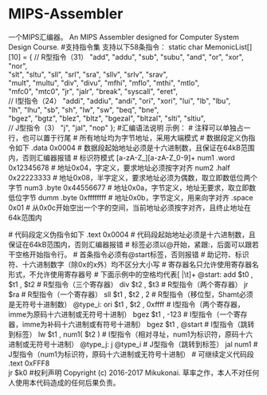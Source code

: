 # MIPS-Assembler
一个MIPS汇编器。
An MIPS Assembler designed for Computer System Design Course.
#支持指令集
支持以下58条指令：
static char MemonicList[][10] = {
// R型指令（31）
	"add",        "addu",       "sub",        "subu",       "and",        "or",         "xor",        "nor",\
	"slt",        "sltu",       "sll",        "srl",        "sra",        "sllv",       "srlv",       "srav",\
	"mult",       "multu",      "div",        "divu",       "mfhi",       "mflo",       "mthi",       "mtlo",\
	"mfc0",       "mtc0",       "jr",         "jalr",       "break",      "syscall",    "eret",\
// I型指令（24）
	"addi",       "addiu",      "andi",       "ori",        "xori",       "lui",        "lb",         "lbu",\
	"lh",         "lhu",        "sb",         "sh",         "lw",         "sw",         "beq",        "bne",\
	"bgez",       "bgtz",       "blez",       "bltz",       "bgezal",     "bltzal",     "slti",       "sltiu",\
// J型指令（3）
	"j",          "jal",        "nop"
};
#汇编语法说明
示例：
\# 注释可以单独占一行，也可以置于行尾
\# 所有地址均为字节地址，采用大端模式
\# 数据段定义伪指令如下
.data 0x0004 # 数据段起始地址必须是十六进制数，且保证在64kB范围内，否则汇编器报错
    # 标识符模式 [a-zA-Z_][a-zA-Z_0-9]+
    num1 .word 0x12345678 # 地址0x04，字定义，要求地址必须按字对齐
    num2 .half 0x22223333 # 地址0x08，半字定义，要求地址必须为偶数，取立即数低位两个字节
    num3 .byte 0x44556677 # 地址0x0a，字节定义，地址无要求，取立即数低位字节
    dumm .byte 0xffffffff # 地址0x0b，字节定义，用来向字对齐
    .space 0x01 # 从0x0c开始空出一个字的空间，当前地址必须按字对齐，且终止地址在64k范围内

\# 代码段定义伪指令如下
.text 0x0004 # 代码段起始地址必须是十六进制数，且保证在64kB范围内，否则汇编器报错
\# 标签必须以@开始，紧跟:，后面可以跟若干空格开始指令行。
\# 首条指令必须有@start标签，否则报错
\# 助记符、标识符、十六进制数字（除0x的x外）均不区分大小写
\# 寄存器名只允许使用寄存器名形式，不允许使用寄存器号
\# 下面示例中的空格均代表[ |\t]+
@start:  add  $t0 , $t1 , $t2       # R型指令（三个寄存器）
         div  $t2 , $t3             # R型指令（两个寄存器）
          jr  $ra                   # R型指令（一个寄存器）
         sll  $t1 , $t2 , 2         # R型指令（移位型，Shamt必须是无符号十进制数）
@type_i: ori  $t1 , $t2 , 0xffff    # I型指令（两个寄存器，imme为原码十六进制或无符号十进制）
        bgez  $t1 , -123            # I型指令（一个寄存器，imme为补码十六进制或有符号十进制）
        bgez  $t1 , @start          # I型指令（跳转到标签）
          lw  $t1 , num1( $t2 )     # I型指令（相对寻址，num1为标识符，原码十六进制或无符号十进制）
@type_j:   j  @type_i               # J型指令（跳转到标签）
         jal  num1                  # J型指令（num1为标识符，原码十六进制或无符号十进制）
\# 可继续定义代码段
.text 0xFFF8	
          jr  $k0
#权利声明
Copyright (c) 2016-2017 Mikukonai.
草率之作，本人不对任何人使用本代码造成的任何后果负责。
